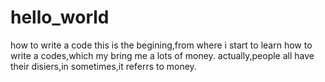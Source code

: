 # hello_world
how to write a code
this is the begining,from where i start to learn how to write a codes,which my bring me a lots of money.
actually,people all have their disiers,in sometimes,it referrs to money.
